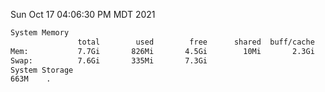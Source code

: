 Sun Oct 17 04:06:30 PM MDT 2021
```bash
System Memory
               total        used        free      shared  buff/cache   available
Mem:           7.7Gi       826Mi       4.5Gi        10Mi       2.3Gi       6.5Gi
Swap:          7.6Gi       335Mi       7.3Gi
System Storage
663M	.
```
```bash

